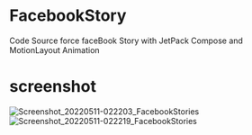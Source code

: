 # FacebookStory
Code Source force faceBook Story with JetPack Compose and MotionLayout Animation

# screenshot 


![Screenshot_20220511-022203_FacebookStories](https://user-images.githubusercontent.com/14083081/167823690-d63ad2f7-da17-49c6-a10f-9b2832a63d49.jpg)
![Screenshot_20220511-022219_FacebookStories](https://user-images.githubusercontent.com/14083081/167824136-b208f5a4-bbf4-4afd-b55d-853e7624545c.jpg)


